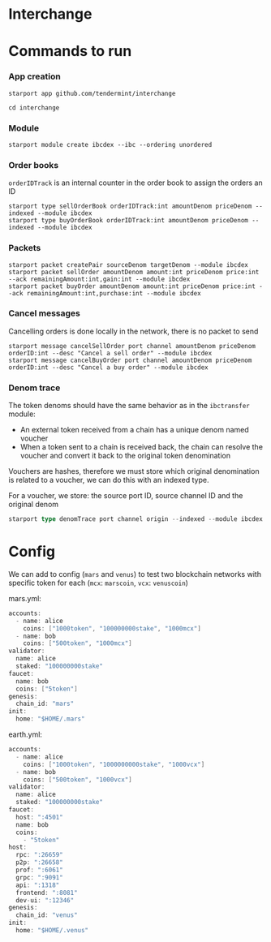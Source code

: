 # Interchange

# Commands to run

### App creation

```
starport app github.com/tendermint/interchange

cd interchange
```

### Module

```
starport module create ibcdex --ibc --ordering unordered
```

### Order books

`orderIDTrack` is an internal counter in the order book to assign the orders an ID

```
starport type sellOrderBook orderIDTrack:int amountDenom priceDenom --indexed --module ibcdex
starport type buyOrderBook orderIDTrack:int amountDenom priceDenom --indexed --module ibcdex
```

### Packets

```
starport packet createPair sourceDenom targetDenom --module ibcdex
starport packet sellOrder amountDenom amount:int priceDenom price:int --ack remainingAmount:int,gain:int --module ibcdex
starport packet buyOrder amountDenom amount:int priceDenom price:int --ack remainingAmount:int,purchase:int --module ibcdex
```

### Cancel messages

Cancelling orders is done locally in the network, there is no packet to send

```
starport message cancelSellOrder port channel amountDenom priceDenom orderID:int --desc "Cancel a sell order" --module ibcdex
starport message cancelBuyOrder port channel amountDenom priceDenom orderID:int --desc "Cancel a buy order" --module ibcdex
```

### Denom trace

The token denoms should have the same behavior as in the `ibctransfer` module:

- An external token received from a chain has a unique denom named voucher
- When a token sent to a chain is received back, the chain can resolve the voucher and convert it back to the original token denomination

Vouchers are hashes, therefore we must store which original denomination is related to a voucher, we can do this with an indexed type.

For a voucher, we store: the source port ID, source channel ID and the original denom

```go
starport type denomTrace port channel origin --indexed --module ibcdex
```

# Config

We can add to config (`mars` and `venus`) to test two blockchain networks with specific token for each (`mcx`: `marscoin`, `vcx`: `venuscoin`)

mars.yml:

```go
accounts:
  - name: alice
    coins: ["1000token", "100000000stake", "1000mcx"]
  - name: bob
    coins: ["500token", "1000mcx"]
validator:
  name: alice
  staked: "100000000stake"
faucet:
  name: bob
  coins: ["5token"]
genesis:
  chain_id: "mars"
init:
  home: "$HOME/.mars"
```

earth.yml:

```go
accounts:
  - name: alice
    coins: ["1000token", "1000000000stake", "1000vcx"]
  - name: bob
    coins: ["500token", "1000vcx"]
validator:
  name: alice
  staked: "100000000stake"
faucet:
  host: ":4501"
  name: bob
  coins:
    - "5token"
host:
  rpc: ":26659"
  p2p: ":26658"
  prof: ":6061"
  grpc: ":9091"
  api: ":1318"
  frontend: ":8081"
  dev-ui: ":12346"
genesis:
  chain_id: "venus"
init:
  home: "$HOME/.venus"
```
